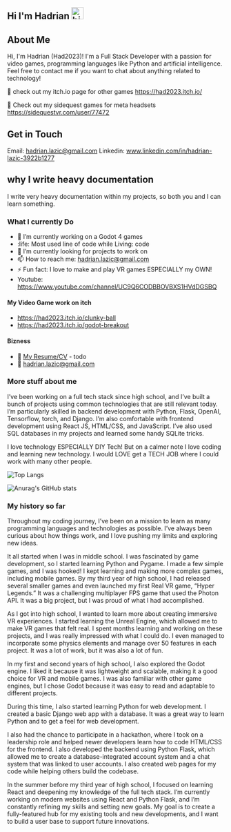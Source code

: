 ## Hi I'm Hadrian <img src="https://user-images.githubusercontent.com/1303154/88677602-1635ba80-d120-11ea-84d8-d263ba5fc3c0.gif" width="28px" height="28px" alt="hi">

## About Me
Hi, I'm Hadrian (Had2023)! I'm a Full Stack Developer with a passion for video games, programming languages like Python and artificial intelligence. Feel free to contact me if you want to chat about anything related to technology!

🚀 check out my itch.io page for other games https://had2023.itch.io/

🚀 Check out my sidequest games for meta headsets https://sidequestvr.com/user/77472

## Get in Touch
Email: hadrian.lazic@gmail.com
Linkedin: www.linkedin.com/in/hadrian-lazic-3922b1277

## why I write heavy documentation
I write very heavy documentation within my projects, so both you and I can learn something.

### What I currently Do

- 🔭 I’m currently working on a Godot 4 games
- :life: Most used line of code while Living: code
- 🤔 I’m currently looking for projects to work on
- 📫 How to reach me: hadrian.lazic@gmail.com
- ⚡ Fun fact: I love to make and play VR games ESPECIALLY my OWN!
- Youtube: https://www.youtube.com/channel/UC9Q6CODBBOVBXS1HVdDGSBQ

#### My Video Game work on itch 

- https://had2023.itch.io/clunky-ball
- https://had2023.itch.io/godot-breakout


#### Bizness
- :paperclip: [My Resume/CV](https://google.com) - todo
- :email: hadrian.lazic@gmail.com

### More stuff about me
I’ve been working on a full tech stack since high school, and I’ve built a bunch of projects using common technologies that are still relevant today. I’m particularly skilled in backend development with Python, Flask, OpenAI, Tensorflow, torch, and Django. I’m also comfortable with frontend development using React JS, HTML/CSS, and JavaScript. I’ve also used SQL databases in my projects and learned some handy SQLite tricks. 

I love technology ESPECIALLY DIY Tech! But on a calmer note I love coding and learning new technology. I would LOVE 
get a TECH JOB where I could work with many other people. 

![Top Langs](https://github-readme-stats.vercel.app/api/top-langs/?username=had2020&langs_count=5)

![Anurag's GitHub stats](https://github-readme-stats.vercel.app/api?username=had2020&show=reviews,discussions_started,discussions_answered,prs_merged,prs_merged_percentage)

### My history so far
Throughout my coding journey, I’ve been on a mission to learn as many programming languages and technologies as possible. I’ve always been curious about how things work, and I love pushing my limits and exploring new ideas.

It all started when I was in middle school. I was fascinated by game development, so I started learning Python and Pygame. I made a few simple games, and I was hooked! I kept learning and making more complex games, including mobile games. By my third year of high school, I had released several smaller games and even launched my first Real VR game, “Hyper Legends.” It was a challenging multiplayer FPS game that used the Photon API. It was a big project, but I was proud of what I had accomplished.

As I got into high school, I wanted to learn more about creating immersive VR experiences. I started learning the Unreal Engine, which allowed me to make VR games that felt real. I spent months learning and working on these projects, and I was really impressed with what I could do. I even managed to incorporate some physics elements and manage over 50 features in each project. It was a lot of work, but it was also a lot of fun.

In my first and second years of high school, I also explored the Godot engine. I liked it because it was lightweight and scalable, making it a good choice for VR and mobile games. I was also familiar with other game engines, but I chose Godot because it was easy to read and adaptable to different projects.

During this time, I also started learning Python for web development. I created a basic Django web app with a database. It was a great way to learn Python and to get a feel for web development.

I also had the chance to participate in a hackathon, where I took on a leadership role and helped newer developers learn how to code HTML/CSS for the frontend. I also developed the backend using Python Flask, which allowed me to create a database-integrated account system and a chat system that was linked to user accounts. I also created web pages for my code while helping others build the codebase.

In the summer before my third year of high school, I focused on learning React and deepening my knowledge of the full tech stack. I’m currently working on modern websites using React and Python Flask, and I’m constantly refining my skills and setting new goals. My goal is to create a fully-featured hub for my existing tools and new developments, and I want to build a user base to support future innovations.
